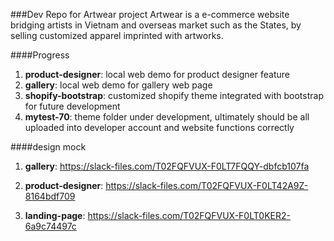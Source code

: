 ###Dev Repo for Artwear project
Artwear is a e-commerce website bridging artists in Vietnam and overseas market such as the States, by selling customized apparel imprinted with artworks. 

####Progress
1. __product-designer__: local web demo for product designer feature 
2. __gallery__: local web demo for gallery web page
3. __shopify-bootstrap__: customized shopify theme integrated with bootstrap for future development
4. __mytest-70__: theme folder under development, ultimately should be all uploaded into developer account and website functions correctly

####design mock
1. __gallery__:
    https://slack-files.com/T02FQFVUX-F0LT7FQQY-dbfcb107fa

2. __product-designer__:
    https://slack-files.com/T02FQFVUX-F0LT42A9Z-8164bdf709

3. __landing-page__:
    https://slack-files.com/T02FQFVUX-F0LT0KER2-6a9c74497c

